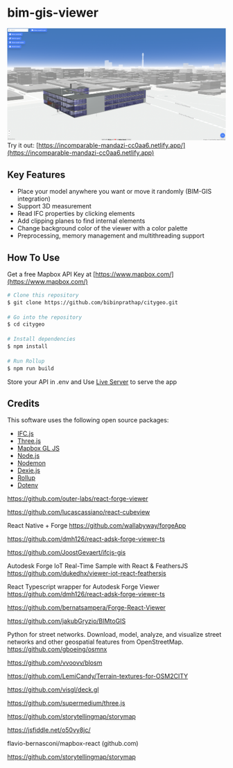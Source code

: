 # bim-gis-viewer

![img](BIM-GIS.png)
Try it out: [https://incomparable-mandazi-cc0aa6.netlify.app/](https://incomparable-mandazi-cc0aa6.netlify.app)

 
## Key Features

- Place your model anywhere you want or move it randomly (BIM-GIS integration)
- Support 3D measurement
- Read IFC properties by clicking elements
- Add clipping planes to find internal elements
- Change background color of the viewer with a color palette
- Preprocessing, memory management and multithreading support

## How To Use

Get a free Mapbox API Key at [https://www.mapbox.com/](https://www.mapbox.com/)

```bash
# Clone this repository
$ git clone https://github.com/bibinprathap/citygeo.git

# Go into the repository
$ cd citygeo

# Install dependencies
$ npm install

# Run Rollup
$ npm run build
```

Store your API in .env and Use [Live Server](https://marketplace.visualstudio.com/items?itemName=ritwickdey.LiveServer) to serve the app

## Credits

This software uses the following open source packages:

- [IFC.js](https://ifcjs.github.io/info/)
- [Three.js](https://threejs.org/)
- [Mapbox GL JS](https://www.mapbox.com/mapbox-gljs)
- [Node.js](https://nodejs.org/)
- [Nodemon](https://nodemon.io/)
- [Dexie.js](https://dexie.org/)
- [Rollup](https://rollupjs.org/guide/en/)
- [Dotenv](https://dotenv.org/)


https://github.com/outer-labs/react-forge-viewer

https://github.com/lucascassiano/react-cubeview

React Native + Forge
https://github.com/wallabyway/forgeApp

https://github.com/dmh126/react-adsk-forge-viewer-ts


https://github.com/JoostGevaert/ifcjs-gis

Autodesk Forge IoT Real-Time Sample with React & FeathersJS
https://github.com/dukedhx/viewer-iot-react-feathersjs


React Typescript wrapper for Autodesk Forge Viewer
https://github.com/dmh126/react-adsk-forge-viewer-ts


https://github.com/bernatsampera/Forge-React-Viewer

https://github.com/jakubGryzio/BIMtoGIS

Python for street networks. Download, model, analyze, and visualize street networks and other geospatial features from OpenStreetMap.
https://github.com/gboeing/osmnx


https://github.com/vvoovv/blosm


https://github.com/LemiCandy/Terrain-textures-for-OSM2CITY


https://github.com/visgl/deck.gl

https://github.com/supermedium/three.js


https://github.com/storytellingmap/storymap






https://jsfiddle.net/o50vy8jc/

flavio-bernasconi/mapbox-react (github.com)


https://github.com/storytellingmap/storymap
